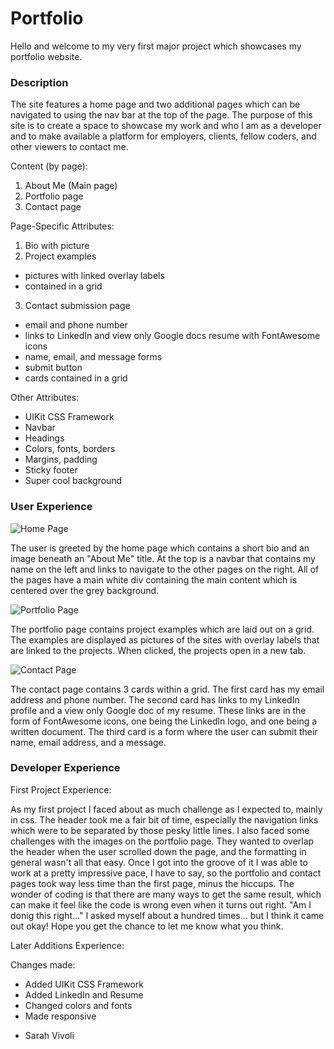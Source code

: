 # Portfolio

Hello and welcome to my very first major project which showcases my portfolio website.

### Description

The site features a home page and two additional pages which can be navigated to using the nav bar at the top of the page. The purpose of this site is to create a space to showcase my work and who I am as a developer and to make available a platform for employers, clients, fellow coders, and other viewers to contact me.

Content (by page):
1. About Me (Main page)
2. Portfolio page
3. Contact page

Page-Specific Attributes:
1. Bio with picture
2. Project examples
- pictures with linked overlay labels 
- contained in a grid
3. Contact submission page
- email and phone number
- links to LinkedIn and view only Google docs resume with FontAwesome icons
- name, email, and message forms
- submit button
- cards contained in a grid

Other Attributes:
* UIKit CSS Framework
* Navbar
* Headings
* Colors, fonts, borders
* Margins, padding
* Sticky footer
* Super cool background

### User Experience

![Home Page](https://i.imgur.com/YpP7RxF.jpg)

The user is greeted by the home page which contains a short bio and an image beneath an "About Me" title. At the top is a navbar that contains my name on the left and links to navigate to the other pages on the right. All of the pages have a main white div containing the main content which is centered over the grey background.

![Portfolio Page](https://i.imgur.com/GLbVn6U.png)

The portfolio page contains project examples which are laid out on a grid. The examples are displayed as pictures of the sites with overlay labels that are linked to the projects. When clicked, the projects open in a new tab.

![Contact Page](https://i.imgur.com/sxU5g4Z.png)

The contact page contains 3 cards within a grid. The first card has my email address and phone number. The second card has links to my LinkedIn profile and a view only Google doc of my resume. These links are in the form of FontAwesome icons, one being the LinkedIn logo, and one being a written document. The third card is a form where the user can submit their name, email address, and a message.


### Developer Experience

First Project Experience:

As my first project I faced about as much challenge as I expected to, mainly in css. The header took me a fair bit of time, especially the navigation links which were to be separated by those pesky little lines. I also faced some challenges with the images on the portfolio page. They wanted to overlap the header when the user scrolled down the page, and the formatting in general wasn't all that easy. Once I got into the groove of it I was able to work at a pretty impressive pace, I have to say, so the portfolio and contact pages took way less time than the first page, minus the hiccups. The wonder of coding is that there are many ways to get the same result, which can make it feel like the code is wrong even when it turns out right. "Am I donig this right..." I asked myself about a hundred times... but I think it came out okay! Hope you get the chance to let me know what you think.

Later Additions Experience:

Changes made:
* Added UIKit CSS Framework
* Added LinkedIn and Resume
* Changed colors and fonts
* Made responsive

- Sarah Vivoli
